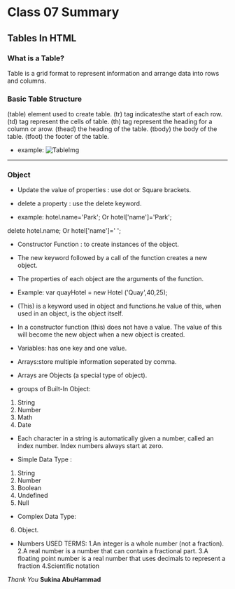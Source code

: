 # Class 07 Summary

## Tables In HTML

### What is a Table?

Table is a grid format to represent information and arrange data into rows and columns.

### Basic Table Structure

 (table) element used to create table.
  (tr) tag indicatesthe start of each row.
  (td) tag represent the cells of table.
  (th) tag represent the heading for a column or arow.
  (thead) the heading of the table.
  (tbody) the body of the table.
  (tfoot) the footer of the table.

* example:
![TableImg](https://www.dev2qa.com/wp-content/uploads/2017/08/html-code-for-use-selenium-read-table-example.png)

***************************************************************************

### Object

* Update the value of properties : use dot or Square brackets.

* delete a property : use the delete keyword.

* example:
  hotel.name='Park';
 Or hotel['name']='Park';

 delete hotel.name;   Or   hotel['name']=' ';

* Constructor Function : to create instances of the object.
* The new keyword followed by a call of the function creates a new object.
* The properties of each object are the arguments of the function.
* Example:
  var quayHotel = new Hotel ('Quay',40,25);

* (This) is a keyword used in object and functions.he value of this, when used in an object, is the object itself.

* In a constructor function (this) does not have a value. The value of this will become the new object when a new object is created.

* Variables: has one key and one value.
* Arrays:store multiple information seperated by comma.

* Arrays are Objects (a special type of object).

* groups of Built-In Object:

1. String
2. Number
3. Math
4. Date


* Each character in a string is automatically given a number, called an index number. Index numbers always start at zero.

* Simple Data Type :

1. String
2. Number
3. Boolean
4. Undefined
5. Null

* Complex Data Type:

6. Object.

* Numbers USED TERMS:
1.An integer is a whole number (not a fraction).
2.A real number is a number that can contain a fractional part.
3.A floating point number is a real number that uses decimals to represent a fraction
4.Scientific notation

*Thank You*
**Sukina AbuHammad**